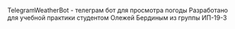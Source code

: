 TelegramWeatherBot - телеграм бот для просмотра погоды 
Разработано для учебной практики студентом Олежей Бердиным из группы ИП-19-3

